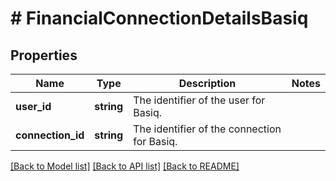 # # FinancialConnectionDetailsBasiq

## Properties

Name | Type | Description | Notes
------------ | ------------- | ------------- | -------------
**user_id** | **string** | The identifier of the user for Basiq. |
**connection_id** | **string** | The identifier of the connection for Basiq. |

[[Back to Model list]](../../README.md#models) [[Back to API list]](../../README.md#endpoints) [[Back to README]](../../README.md)
